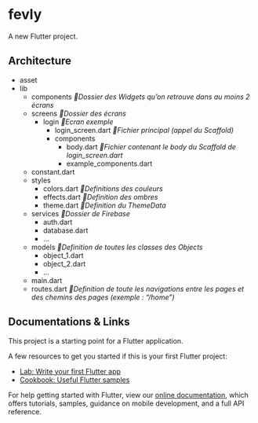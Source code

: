 # fevly

A new Flutter project.

## Architecture
- asset
- lib
    - components                            *🚩Dossier des Widgets qu’on retrouve dans au moins 2 écrans*
    - screens                               *🚩Dossier des écrans*
        - login                             *🚩Ecran exemple*
            - login_screen.dart             *🚩Fichier principal (appel du Scaffold)*
            - components
                - body.dart                 *🚩Fichier contenant le body du Scaffold de login_screen.dart*
                - example_components.dart
    - constant.dart
    - styles
        - colors.dart           *🚩Definitions des couleurs*
        - effects.dart          *🚩Definition des ombres*
        - theme.dart            *🚩Definition du ThemeData*
    - services                  *🚩Dossier de Firebase*
        - auth.dart
        - database.dart
        - ...
    - models                    *🚩Definition de toutes les classes des Objects*
        - object_1.dart
        - object_2.dart
        - ...
    - main.dart
    - routes.dart               *🚩Definition de toute les navigations entre les pages et des chemins des pages (exemple : “/home”)*


## Documentations & Links
This project is a starting point for a Flutter application.

A few resources to get you started if this is your first Flutter project:

- [Lab: Write your first Flutter app](https://flutter.dev/docs/get-started/codelab)
- [Cookbook: Useful Flutter samples](https://flutter.dev/docs/cookbook)

For help getting started with Flutter, view our
[online documentation](https://flutter.dev/docs), which offers tutorials,
samples, guidance on mobile development, and a full API reference.
